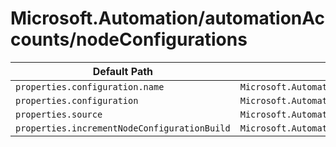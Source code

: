 # Microsoft.Automation/automationAccounts/nodeConfigurations

| Default Path | Alias |
|---|---|
| `properties.configuration.name` | `Microsoft.Automation/automationAccounts/nodeConfigurations/configuration.name` |
| `properties.configuration` | `Microsoft.Automation/automationAccounts/nodeConfigurations/configuration` |
| `properties.source` | `Microsoft.Automation/automationAccounts/nodeConfigurations/source` |
| `properties.incrementNodeConfigurationBuild` | `Microsoft.Automation/automationAccounts/nodeConfigurations/incrementNodeConfigurationBuild` |

